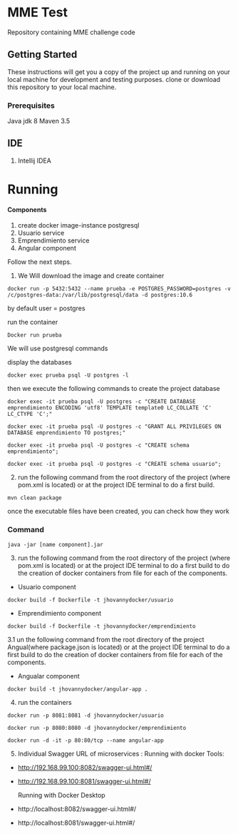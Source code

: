 # MME Test 
Repository containing MME challenge code

## Getting Started

These instructions will get you a copy of the project up and running on your local machine for development and testing purposes. clone or download this repository to your local machine.

### Prerequisites

Java jdk 8
Maven 3.5

## IDE

1.	Intellij IDEA


# Running 
#### Components
1. create docker image-instance postgresql
2. Usuario service
3. Emprendimiento service
4. Angular component


Follow the next steps.

1. We Will download the image and create container 

` docker run -p 5432:5432 --name prueba -e POSTGRES_PASSWORD=postgres -v /c/postgres-data:/var/lib/postgresql/data -d postgres:10.6 `

by default user = postgres


run the container

` Docker run prueba `


We will use postgresql commands

display the databases

` docker exec prueba psql -U postgres -l `

then we execute the following commands to create the project database

` docker exec -it prueba psql -U postgres -c "CREATE DATABASE emprendimiento ENCODING 'utf8' TEMPLATE template0 LC_COLLATE 'C' LC_CTYPE 'C';" `

` docker exec -it prueba psql -U postgres -c "GRANT ALL PRIVILEGES ON DATABASE emprendimiento TO postgres;" `

` docker exec -it prueba psql -U postgres -c "CREATE schema emprendimiento"; ` 

` docker exec -it prueba psql -U postgres -c "CREATE schema usuario"; `


2.	run the following command from the root directory of the project (where pom.xml is located) or at the project IDE terminal to do a first build.

` mvn clean package `

once the executable files have been created, you can check how they work

### Command
 
 ` java -jar [name component].jar `


3.	run the following command from the root directory of the project (where pom.xml is located) or at the project IDE terminal to do a first build to do the creation of docker containers from file for each of the components.

- Usuario component

` docker build -f Dockerfile -t jhovannydocker/usuario `

- Emprendimiento component

` docker build -f Dockerfile -t jhovannydocker/emprendimiento `

3.1 un the following command from the root directory of the project Angual(where package.json is located) or at the project IDE terminal to do a first build to do the creation of docker containers from file for each of the components.
- Angualar component

` docker build -t jhovannydocker/angular-app . `

4. run the containers


` docker run -p 8081:8081 -d jhovannydocker/usuario `

` docker run -p 8080:8080 -d jhovannydocker/emprendimiento ` 

` docker run -d -it -p 80:80/tcp --name angular-app ` 

5.	Individual Swagger URL of microservices :
	Running with docker Tools:
- http://192.168.99.100:8082/swagger-ui.html#/
- http://192.168.99.100:8081/swagger-ui.html#/

	Running with Docker Desktop
- http://localhost:8082/swagger-ui.html#/
- http://localhost:8081/swagger-ui.html#/
